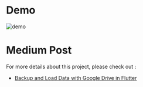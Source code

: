 # Demo
![demo](https://github.com/jhj0517/FlutterPractices/assets/97279763/870f02ed-863f-46e5-823f-037cdaffeaa5)

# Medium Post
For more details about this project, please check out : 

- [Backup and Load Data with Google Drive in Flutter](https://medium.com/@developerjo0517/backup-and-load-data-with-google-drive-in-flutter-1d901fd38f70)

